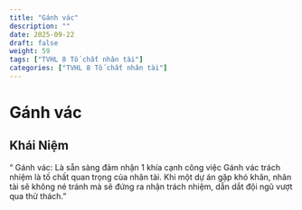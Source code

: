 ```yaml
---
title: "Gánh vác"
description: ""
date: 2025-09-22
draft: false
weight: 59
tags: ["TVHL 8 Tố chất nhân tài"]
categories: ["TVHL 8 Tố chất nhân tài"]
---
```


# Gánh vác

<!-- **Mã:** 
**Nhóm:**  -->

## Khái Niệm

“
Gánh vác: Là sẵn sàng đảm nhận 1 khía cạnh công việc Gánh vác trách nhiệm là tố chất quan trọng của nhân tài. Khi một dự án gặp khó khăn, nhân tài sẽ không né tránh mà sẽ đứng ra nhận trách nhiệm, dẫn dắt đội ngũ vượt qua thử thách.”